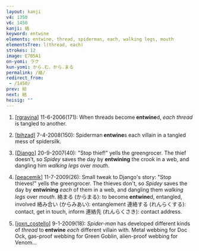 ```yaml
---
layout: kanji
v4: 1350
v6: 1450
kanji: 絡
keyword: entwine
elements: entwine, thread, spiderman, each, walking legs, mouth
elementsTree: l(thread, each)
strokes: 12
image: E7B5A1
on-yomi: ラク
kun-yomi: から.む、から.まる
permalink: /絡/
redirect_from:
 - /1450/
prev: 給
next: 結
heisig: ""
---
```


1) [<a href="http://kanji.koohii.com/profile/rgravina">rgravina</a>] 11-6-2006(171): When threads become<strong> entwine</strong>d, <em>each</em> <em>thread</em> is tangled to another.

2) [<a href="http://kanji.koohii.com/profile/bihzad">bihzad</a>] 7-4-2008(150): Spiderman<strong> entwine</strong>s each villain in a tangled mess of spidersilk.

3) [<a href="http://kanji.koohii.com/profile/Django">Django</a>] 20-9-2007(40): &quot;Stop thief!&quot; yells the greengrocer. The thief doesn&#039;t, so <em>Spidey</em> saves the day by <strong>entwining</strong> the crook in a web, and dangling him <em>walking legs</em> over <em>mouth</em>.

4) [<a href="http://kanji.koohii.com/profile/peacemik">peacemik</a>] 11-7-2009(26): Small tweak to Django&#039;s story: &quot;Stop thieves!&quot; yells the greengrocer. The thieves don&#039;t, so <em>Spidey</em> saves the day by <strong>entwining</strong> <em>each</em> of them in a web, and dangling them <em>walking legs</em> over <em>mouth</em>. 絡まる (からまる): to become<strong> entwine</strong>d, entangled, involved 絡み合い (からみあい): entanglement 連絡する (れんらくする): contact, get in touch, inform 連絡先 (れんらくさき): contact address.

5) [<a href="http://kanji.koohii.com/profile/joxn_costello">joxn_costello</a>] 9-1-2009(18): <em>Spider-man</em> has developed different kinds of <em>thread</em> to<strong> entwine</strong> <em>each</em> different villain with. Metal webbing for Doc Ock, gas-proof webbing for Green Goblin, alien-proof webbing for Venom...

